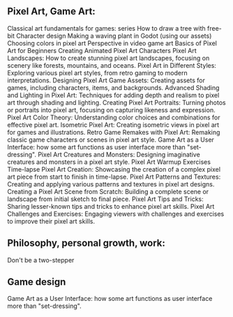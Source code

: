 ## Pixel Art, Game Art:

Classical art fundamentals for games: series
How to draw a tree with free-bit
Character design
Making a waving plant in Godot (using our assets)
Choosing colors in pixel art
Perspective in video game art
Basics of Pixel Art for Beginners
Creating Animated Pixel Art Characters
Pixel Art Landscapes: How to create stunning pixel art landscapes, focusing on scenery like forests, mountains, and oceans.
Pixel Art in Different Styles: Exploring various pixel art styles, from retro gaming to modern interpretations.
Designing Pixel Art Game Assets: Creating assets for games, including characters, items, and backgrounds.
Advanced Shading and Lighting in Pixel Art: Techniques for adding depth and realism to pixel art through shading and lighting.
Creating Pixel Art Portraits: Turning photos or portraits into pixel art, focusing on capturing likeness and expression.
Pixel Art Color Theory: Understanding color choices and combinations for effective pixel art.
Isometric Pixel Art: Creating isometric views in pixel art for games and illustrations.
Retro Game Remakes with Pixel Art: Remaking classic game characters or scenes in pixel art style.
Game Art as a User Interface: how some art functions as user interface more than "set-dressing".
Pixel Art Creatures and Monsters: Designing imaginative creatures and monsters in a pixel art style.
Pixel Art Warmup Exercises
Time-lapse Pixel Art Creation: Showcasing the creation of a complex pixel art piece from start to finish in time-lapse.
Pixel Art Patterns and Textures: Creating and applying various patterns and textures in pixel art designs.
Creating a Pixel Art Scene from Scratch: Building a complete scene or landscape from initial sketch to final piece.
Pixel Art Tips and Tricks: Sharing lesser-known tips and tricks to enhance pixel art skills.
Pixel Art Challenges and Exercises: Engaging viewers with challenges and exercises to improve their pixel art skills.


## Philosophy, personal growth, work:

Don't be a two-stepper

## Game design

Game Art as a User Interface: how some art functions as user interface more than "set-dressing".
